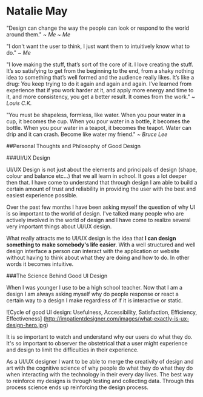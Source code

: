 # Natalie May

"Design can change the way the people can look or respond to the world around them." *~ Me* *~ Me*

"I don't want the user to think, I just want them to intuitively know what to do." *~ Me*

"I love making the stuff, that’s sort of the core of it. I love creating the stuff. It’s so satisfying to get from the beginning to the end, from a shaky nothing idea to something that’s well formed and the audience really likes. It’s like a drug: You keep trying to do it again and again and again. I’ve learned from experience that if you work harder at it, and apply more energy and time to it, and more consistency, you get a better result. It comes from the work." *~ Louis C.K.*

"You must be shapeless, formless, like water. When you pour water in a cup, it becomes the cup. When you pour water in a bottle, it becomes the bottle. When you pour water in a teapot, it becomes the teapot. Water can drip and it can crash. Become like water my friend." *~ Bruce Lee*


##Personal Thoughts and Philosophy of Good Design

###UI/UX Design

UI/UX Design is not just about the elements and principals of design (shape, colour and balance etc...) that we all learn in school. It goes a lot deeper then that. I have come to understand that through design I am able to build a certain amount of trust and reliability in providing the user with the best and easiest experience possible.

Over the past few months I have been asking myself the question of why UI is so important to the world of design. I've talked many people who are actively involved in the world of design and I have come to realize several very important things about UI/UX design.

What really attracts me to UI/UX design is the idea that **I can design something to make somebody's life easier**. With a well structured and well design interface a person can interact with the application or website without having to think about what they are doing and how to do. In other words it becomes intuitive.

###The Science Behind Good UI Design

When I was younger I use to be a high school teacher. Now that I am a design I am always asking myself why do people response or react a certain way to a design I make regardless of if it is interactive or static.

![Cycle of good UI design: Usefulness, Accessibility, Satisfaction, Efficiency, Effectiveness] (http://impatientdesigner.com/images/what-exactly-is-ux-design-hero.jpg)

It is so important to watch and understand why our users do what they do. It's so important to observer the obstetrical that a user might experience and design to limit the difficulties in their experience.

As a UI/UX designer I want to be able to merge the creativity of design and art with the cognitive science of why people do what they do what they do when interacting with the technology in their every day lives. The best way to reinforce my designs is through testing and collecting data. Through this process science ends up reinforcing the design process.
